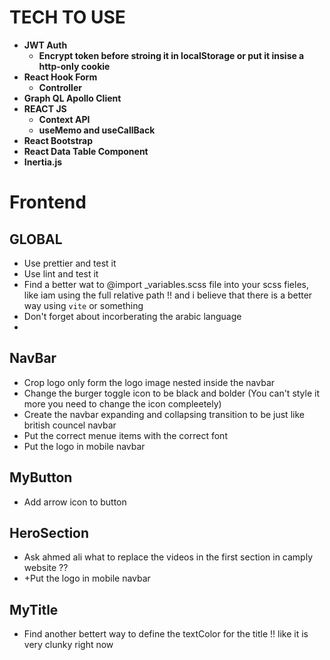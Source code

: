 # TECH TO USE  
- **JWT Auth**  
    - **Encrypt token before stroing it in localStorage or put it insise a http-only cookie**
- **React Hook Form**   
    - **Controller**  
- **Graph QL Apollo Client**  
- **REACT JS**
    - **Context API**
    - **useMemo and useCallBack**  
- **React Bootstrap** 
- **React Data Table Component**
- **Inertia.js**


# Frontend

## GLOBAL  
- Use prettier and test it
- Use lint and test it  
- Find a better wat to @import _variables.scss file into your scss fieles, like iam using the full relative path !! and i believe that there is a better way using `vite` or something
- Don't forget about incorberating the arabic language  
- 

## NavBar  
- Crop logo only form the logo image nested inside the navbar
- Change the burger toggle icon to be black and bolder (You can't style it more you need to change the icon compleetely)
- Create the navbar expanding and collapsing transition to be just like british councel navbar
- Put the correct menue items with the correct font
- Put the logo in mobile navbar  

## MyButton  
- Add arrow icon to button

## HeroSection  
- Ask ahmed ali what to replace the videos in the first section in camply website ?? 
- +Put the logo in mobile navbar  

## MyTitle  
- Find another bettert way to define the textColor for the title !! like it is very clunky right now  

